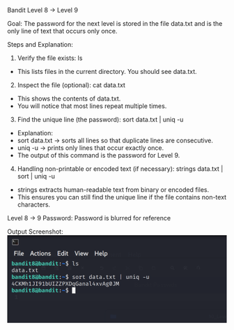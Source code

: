 Bandit Level 8 → Level 9

Goal:
The password for the next level is stored in the file data.txt and is the only line of text that occurs only once.

Steps and Explanation:

1. Verify the file exists:
ls
- This lists files in the current directory. You should see data.txt.

2. Inspect the file (optional):
cat data.txt
- This shows the contents of data.txt.
- You will notice that most lines repeat multiple times.

3. Find the unique line (the password):
sort data.txt | uniq -u
- Explanation:
- sort data.txt → sorts all lines so that duplicate lines are consecutive.
- uniq -u → prints only lines that occur exactly once.
- The output of this command is the password for Level 9.

4. Handling non-printable or encoded text (if necessary):
strings data.txt | sort | uniq -u
- strings extracts human-readable text from binary or encoded files.
- This ensures you can still find the unique line if the file contains non-text characters.

Level 8 → 9 Password:
Password is blurred for reference

Output Screenshot:
![Output](screenshots/command.png)
